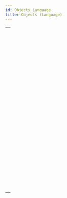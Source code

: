 ```yaml
---
id: Objects_Language
title: Objects (Language)
---
```

||
|---|
|[<!-- INCLUDE #_command_.New object.Syntax -->](../../commands-legacy/new-object)<br/><!-- INCLUDE #_command_.New object.Summary -->|
|[<!-- INCLUDE #_command_.New shared object.Syntax -->](../../commands-legacy/new-shared-object)<br/><!-- INCLUDE #_command_.New shared object.Summary -->|
|[<!-- INCLUDE #_command_.OB Class.Syntax -->](../../commands-legacy/ob-class)<br/><!-- INCLUDE #_command_.OB Class.Summary -->|
|[<!-- INCLUDE #_command_.OB Copy.Syntax -->](../../commands-legacy/ob-copy)<br/><!-- INCLUDE #_command_.OB Copy.Summary -->|
|[<!-- INCLUDE #_command_.OB Entries.Syntax -->](../../commands-legacy/ob-entries)<br/><!-- INCLUDE #_command_.OB Entries.Summary -->|
|[<!-- INCLUDE #_command_.OB Get.Syntax -->](../../commands-legacy/ob-get)<br/><!-- INCLUDE #_command_.OB Get.Summary -->|
|[<!-- INCLUDE #_command_.OB GET ARRAY.Syntax -->](../../commands-legacy/ob-get-array)<br/><!-- INCLUDE #_command_.OB GET ARRAY.Summary -->|
|[<!-- INCLUDE #_command_.OB GET PROPERTY NAMES.Syntax -->](../../commands-legacy/ob-get-property-names)<br/><!-- INCLUDE #_command_.OB GET PROPERTY NAMES.Summary -->|
|[<!-- INCLUDE #_command_.OB Get type.Syntax -->](../../commands-legacy/ob-get-type)<br/><!-- INCLUDE #_command_.OB Get type.Summary -->|
|[<!-- INCLUDE #_command_.OB Instance of.Syntax -->](../../commands-legacy/ob-instance-of)<br/><!-- INCLUDE #_command_.OB Instance of.Summary -->|
|[<!-- INCLUDE #_command_.OB Is defined.Syntax -->](../../commands-legacy/ob-is-defined)<br/><!-- INCLUDE #_command_.OB Is defined.Summary -->|
|[<!-- INCLUDE #_command_.OB Is empty.Syntax -->](../../commands-legacy/ob-is-empty)<br/><!-- INCLUDE #_command_.OB Is empty.Summary -->|
|[<!-- INCLUDE #_command_.OB Is shared.Syntax -->](../../commands-legacy/ob-is-shared)<br/><!-- INCLUDE #_command_.OB Is shared.Summary -->|
|[<!-- INCLUDE #_command_.OB Keys.Syntax -->](../../commands-legacy/ob-keys)<br/><!-- INCLUDE #_command_.OB Keys.Summary -->|
|[<!-- INCLUDE #_command_.OB REMOVE.Syntax -->](../../commands-legacy/ob-remove)<br/><!-- INCLUDE #_command_.OB REMOVE.Summary -->|
|[<!-- INCLUDE #_command_.OB SET.Syntax -->](../../commands-legacy/ob-set)<br/><!-- INCLUDE #_command_.OB SET.Summary -->|
|[<!-- INCLUDE #_command_.OB SET ARRAY.Syntax -->](../../commands-legacy/ob-set-array)<br/><!-- INCLUDE #_command_.OB SET ARRAY.Summary -->|
|[<!-- INCLUDE #_command_.OB SET NULL.Syntax -->](../../commands-legacy/ob-set-null)<br/><!-- INCLUDE #_command_.OB SET NULL.Summary -->|
|[<!-- INCLUDE #_command_.OB Values.Syntax -->](../../commands-legacy/ob-values)<br/><!-- INCLUDE #_command_.OB Values.Summary -->|
|[<!-- INCLUDE #_command_.Storage.Syntax -->](../../commands-legacy/storage)<br/><!-- INCLUDE #_command_.Storage.Summary -->|
